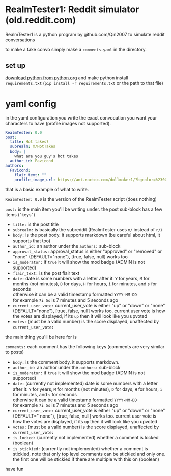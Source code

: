 # RealmTester1: Reddit simulator (old.reddit.com)

RealmTester1 is a python program by github.com/Qin2007 to simulate reddit conversations

to make a fake convo simply make a `comments.yaml` in the directory.

## set up

[download python from python.org](https://www.python.org/downloads/) and make python
install `requirements.txt` (`pip install -r requirements.txt` or the path to that file)

# yaml config

in the yaml configuration you write the exact convocation you want your characters to have (profile images not
supported).

```yaml
RealmTester: 0.0
post:
  title: Hot takes?
  subrealm: m/HotTakes
  body: |
    what are you guy's hot takes
  author_id: Favicond
authors:
  Favicond:
    flair_text: ""
    profile_image_url: https://ant.ractoc.com/dollmaker1/?bgcolor=%2300a8f3&fgcolor=%238cfffb&L=%23fff200&W=%23000000
```

that is a basic example of what to write.

`RealmTester: 0.0` is the version of the RealmTester script (does nothing)

`post:` is the main item you'll be writing under. the post sub-block has a few items ("keys")

- `title:` is the post title
- `subrealm:` is basically the subreddit (RealmTester uses `m/` instead of `r/`)
- `body:` is the post body. it supports markdown (be careful about html, it supports that too)
- `author_id:` an author under the `authors:` sub-block
- `approval_status:` approval_status is either "approved" or "removed" or "none" (DEFAULT="none"), [true, false, null]
  works too
- `is_moderator:` if `true` it will show the mod badge (ADMIN is not supported)
- `flair_text:` is the post flair text
- `date:` date is some numbers with a letter after it: `Y` for years, `M` for months (not minutes), `D` for days, `H`
  for hours, `i` for minutes, and `s` for seconds  
  otherwise it can be a valid timestamp formatted `YYYY-MM-DD`  
  for example `7i 5s` is 7 minutes and 5 seconds ago
- `current_user_vote:` current_user_vote is either "up" or "down" or "none" (DEFAULT="none"), [true, false, null] works
  too. current user vote is how the votes are displayed, if its `up` then it will look like you upvoted
- `votes:` (must be a valid number) is the score displayed, unaffected by `current_user_vote:`

the main thing you'll be here for is

`comments:` each comment has the following keys (comments are very similar to posts)

- `body:` is the comment body. it supports markdown.
- `author_id:` an author under the `authors:` sub-block
- `is_moderator:` if `true` it will show the mod badge (ADMIN is not supported)
- `date:` (currently not implemented) date is some numbers with a letter after it: `Y` for years, `M` for months (not
  minutes), `D` for days, `H` for hours, `i` for minutes, and `s` for seconds  
  otherwise it can be a valid timestamp formatted `YYYY-MM-DD`  
  for example `7i 5s` is 7 minutes and 5 seconds ago
- `current_user_vote:`  current_user_vote is either "up" or "down" or "none" (DEFAULT="
  none"), [true, false, null] works too. current user vote is how the votes are displayed, if its `up` then it will look
  like you upvoted
- `votes:` (must be a valid number) is the score displayed, unaffected
  by `current_user_vote:`
- `is_locked:` (currently not implemented) whether a comment is locked (boolean)
- `is_stickied:` (currently not implemented) whether a comment is stickied, note that only top level comments can be
  stickied and only one. the
  first one will be stickied if there are multiple with this on (boolean)

have fun